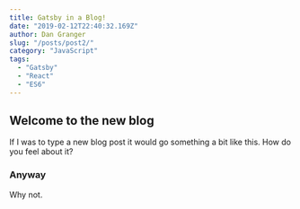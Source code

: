```yaml
---
title: Gatsby in a Blog!
date: "2019-02-12T22:40:32.169Z"
author: Dan Granger
slug: "/posts/post2/"
category: "JavaScript"
tags:
  - "Gatsby"
  - "React"
  - "ES6"
---
```


## Welcome to the new blog

If I was to type a new blog post it would go something a bit like this. How do you feel about it?

### Anyway

Why not.
